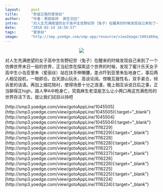 ```yaml
---
layout:     post
title:      "弥留之路的爱丽丝"
author:     "作者：黑田高祥  麻生羽吕"
intro:      "对人生充满绝望的女子高中生佐野纪奈（兔子）在醒来的时候发现自己来到了一个仿佛世界末日一般的世界，正当纪柰在探索这个世界的时候，发现了蜜汁乐天女子高中生小岛亚里朱（爱丽丝）站在扶手伸懒腰，差点吓到亚里朱坠地身亡，事后两人相见投机，一啪即合。白天游山玩水，高谈论阔。傍晚互报性名，双手紧合，倾诉爱的话语。再加上烟花陪衬，使得场景十分之浪漫，晚上相互诉说日后之事，正当聊得正high，路人甲A中枪身亡，究竟麻生老湿是怎么让小两口再这充满危险的世界存活下去，就让我们拭目以待吧"
date:       "2018-02-14 16:56:57"
tags:       "爱丽丝"
image:      "http://smp.yoedge.com/smp-app/resource/viewImage/1001469appline.png"
---
```

<div style="text-align: center">
<p><img src="http://smp.yoedge.com/smp-app/resource/viewImage/1001469appline.png"/></p>
</div>
<p class="post-meta">
<span>对人生充满绝望的女子高中生佐野纪奈（兔子）在醒来的时候发现自己来到了一个仿佛世界末日一般的世界，正当纪柰在探索这个世界的时候，发现了蜜汁乐天女子高中生小岛亚里朱（爱丽丝）站在扶手伸懒腰，差点吓到亚里朱坠地身亡，事后两人相见投机，一啪即合。白天游山玩水，高谈论阔。傍晚互报性名，双手紧合，倾诉爱的话语。再加上烟花陪衬，使得场景十分之浪漫，晚上相互诉说日后之事，正当聊得正high，路人甲A中枪身亡，究竟麻生老湿是怎么让小两口再这充满危险的世界存活下去，就让我们拭目以待吧</span>
</p>
[http://smp3.yoedge.com/view/gotoAppLine/1045505](http://smp3.yoedge.com/view/gotoAppLine/1045505){:target="_blank"}
[http://smp3.yoedge.com/view/gotoAppLine/1045504](http://smp3.yoedge.com/view/gotoAppLine/1045504){:target="_blank"}
[http://smp3.yoedge.com/view/gotoAppLine/1116229](http://smp3.yoedge.com/view/gotoAppLine/1116229){:target="_blank"}
[http://smp3.yoedge.com/view/gotoAppLine/1116228](http://smp3.yoedge.com/view/gotoAppLine/1116228){:target="_blank"}
[http://smp3.yoedge.com/view/gotoAppLine/1116227](http://smp3.yoedge.com/view/gotoAppLine/1116227){:target="_blank"}
[http://smp3.yoedge.com/view/gotoAppLine/1116226](http://smp3.yoedge.com/view/gotoAppLine/1116226){:target="_blank"}
[http://smp3.yoedge.com/view/gotoAppLine/1116225](http://smp3.yoedge.com/view/gotoAppLine/1116225){:target="_blank"}
[http://smp3.yoedge.com/view/gotoAppLine/1116224](http://smp3.yoedge.com/view/gotoAppLine/1116224){:target="_blank"}


